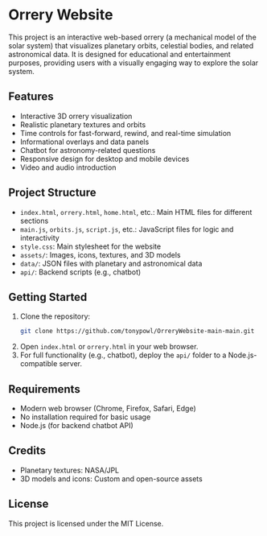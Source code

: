 # Orrery Website

This project is an interactive web-based orrery (a mechanical model of the solar system) that visualizes planetary orbits, celestial bodies, and related astronomical data. It is designed for educational and entertainment purposes, providing users with a visually engaging way to explore the solar system.

## Features
- Interactive 3D orrery visualization
- Realistic planetary textures and orbits
- Time controls for fast-forward, rewind, and real-time simulation
- Informational overlays and data panels
- Chatbot for astronomy-related questions
- Responsive design for desktop and mobile devices
- Video and audio introduction

## Project Structure
- `index.html`, `orrery.html`, `home.html`, etc.: Main HTML files for different sections
- `main.js`, `orbits.js`, `script.js`, etc.: JavaScript files for logic and interactivity
- `style.css`: Main stylesheet for the website
- `assets/`: Images, icons, textures, and 3D models
- `data/`: JSON files with planetary and astronomical data
- `api/`: Backend scripts (e.g., chatbot)

## Getting Started
1. Clone the repository:
   ```sh
   git clone https://github.com/tonypowl/OrreryWebsite-main-main.git
   ```
2. Open `index.html` or `orrery.html` in your web browser.
3. For full functionality (e.g., chatbot), deploy the `api/` folder to a Node.js-compatible server.

## Requirements
- Modern web browser (Chrome, Firefox, Safari, Edge)
- No installation required for basic usage
- Node.js (for backend chatbot API)

## Credits
- Planetary textures: NASA/JPL
- 3D models and icons: Custom and open-source assets

## License
This project is licensed under the MIT License.
